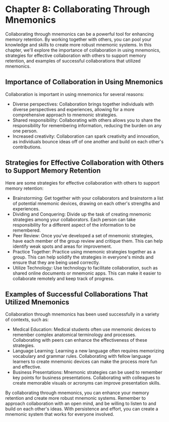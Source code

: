 Chapter 8: Collaborating Through Mnemonics
==========================================

Collaborating through mnemonics can be a powerful tool for enhancing memory retention. By working together with others, you can pool your knowledge and skills to create more robust mnemonic systems. In this chapter, we'll explore the importance of collaboration in using mnemonics, strategies for effective collaboration with others to support memory retention, and examples of successful collaborations that utilized mnemonics.

Importance of Collaboration in Using Mnemonics
----------------------------------------------

Collaboration is important in using mnemonics for several reasons:

* Diverse perspectives: Collaboration brings together individuals with diverse perspectives and experiences, allowing for a more comprehensive approach to mnemonic strategies.
* Shared responsibility: Collaborating with others allows you to share the responsibility for remembering information, reducing the burden on any one person.
* Increased creativity: Collaboration can spark creativity and innovation, as individuals bounce ideas off of one another and build on each other's contributions.

Strategies for Effective Collaboration with Others to Support Memory Retention
------------------------------------------------------------------------------

Here are some strategies for effective collaboration with others to support memory retention:

* Brainstorming: Get together with your collaborators and brainstorm a list of potential mnemonic devices, drawing on each other's strengths and experiences.
* Dividing and Conquering: Divide up the task of creating mnemonic strategies among your collaborators. Each person can take responsibility for a different aspect of the information to be remembered.
* Peer Review: Once you've developed a set of mnemonic strategies, have each member of the group review and critique them. This can help identify weak spots and areas for improvement.
* Practice Together: Practice using mnemonic strategies together as a group. This can help solidify the strategies in everyone's minds and ensure that they are being used correctly.
* Utilize Technology: Use technology to facilitate collaboration, such as shared online documents or mnemonic apps. This can make it easier to collaborate remotely and keep track of progress.

Examples of Successful Collaborations That Utilized Mnemonics
-------------------------------------------------------------

Collaboration through mnemonics has been used successfully in a variety of contexts, such as:

* Medical Education: Medical students often use mnemonic devices to remember complex anatomical terminology and processes. Collaborating with peers can enhance the effectiveness of these strategies.
* Language Learning: Learning a new language often requires memorizing vocabulary and grammar rules. Collaborating with fellow language learners to create mnemonic devices can make the process more fun and effective.
* Business Presentations: Mnemonic strategies can be used to remember key points for business presentations. Collaborating with colleagues to create memorable visuals or acronyms can improve presentation skills.

By collaborating through mnemonics, you can enhance your memory retention and create more robust mnemonic systems. Remember to approach collaboration with an open mind, and be willing to listen to and build on each other's ideas. With persistence and effort, you can create a mnemonic system that works for everyone involved.



